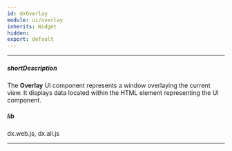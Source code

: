 ```yaml
---
id: dxOverlay
module: ui/overlay
inherits: Widget
hidden: 
export: default
---
```

---
##### shortDescription
The **Overlay** UI component represents a window overlaying the current view. It displays data located within the HTML element representing the UI component.

##### lib
dx.web.js, dx.all.js

---
